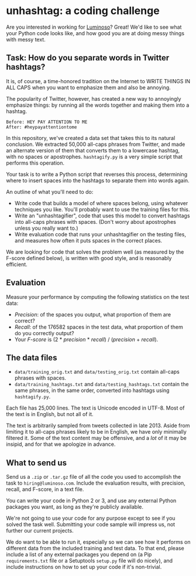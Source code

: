 # unhashtag: a coding challenge

Are you interested in working for [Luminoso](http://luminoso.com)? Great! We'd like to see what your Python code looks like, and how good you are at doing messy things with messy text.

## Task: How do you separate words in Twitter hashtags?

It is, of course, a time-honored tradition on the Internet to WRITE THINGS IN ALL CAPS when you want to emphasize them and also be annoying.

The popularity of Twitter, however, has created a new way to annoyingly emphasize things: by running all the words together and making them into a hashtag.

    Before: HEY PAY ATTENTION TO ME
    After: #heypayattentiontome

In this repository, we've created a data set that takes this to its natural conclusion. We extracted 50,000 all-caps phrases from Twitter, and made an alternate version of them that converts them to a lowercase hashtag, with no spaces or apostrophes. `hashtagify.py` is a very simple script that performs this operation.

Your task is to write a Python script that reverses this process, determining where to insert spaces into the hashtags to separate them into words again.

An outline of what you'll need to do:

* Write code that builds a model of where spaces belong, using whatever techniques you like. You'll probably want to use the training files for this.
* Write an "unhashtagifier", code that uses this model to convert hashtags into all-caps phrases with spaces. (Don't worry about apostrophes unless you really want to.)
* Write evaluation code that runs your unhashtagifier on the testing files, and measures how often it puts spaces in the correct places.

We are looking for code that solves the problem well (as measured by the F-score defined below), is written with good style, and is reasonably efficient.

## Evaluation

Measure your performance by computing the following statistics on the test data:

* *Precision*: of the spaces you output, what proportion of them are correct?
* *Recall*: of the 176582 spaces in the test data, what proportion of them do you correctly output?
* Your *F-score* is (2 * *precision* * *recall*) / (*precision* + *recall*).

## The data files

* `data/training_orig.txt` and `data/testing_orig.txt` contain all-caps phrases with spaces.
* `data/training_hashtags.txt` and `data/testing_hashtags.txt` contain the same phrases, in the same order, converted into hashtags using `hashtagify.py`.

Each file has 25,000 lines. The text is Unicode encoded in UTF-8. Most of the text is in English, but not all of it.

The text is arbitrarily sampled from tweets collected in late 2013. Aside from limiting it to all-caps phrases likely to be in English, we have only minimally filtered it. Some of the text content may be offensive, and a *lot* of it may be insipid, and for that we apologize in advance.

## What to send us

Send us a `.zip` or `.tar.gz` file of all the code you used to accomplish the task to `hiring@luminoso.com`. Include the evaluation results, with precision, recall, and F-score, in a text file.

You can write your code in Python 2 or 3, and use any external Python packages you want, as long as they're publicly available.

We're not going to use your code for any purpose except to see if you solved the task well. Submitting your code sample will impress us, not further our current projects.

We do want to be able to run it, especially so we can see how it performs on different data from the included training and test data. To that end, please include a list of any external packages you depend on (a Pip `requirements.txt` file or a Setuptools `setup.py` file will do nicely), and include instructions on how to set up your code if it's non-trivial.
